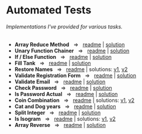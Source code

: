 # Automated Tests
###### Implementations I've provided for various tasks.

- **Array Reduce Method** ‎ ‎    =>‎‎   ‎ ‎  [readme](https://github.com/TykhonKozachenko/array_method_reduce/blob/tests/readme.md) | [solution](https://github.com/TykhonKozachenko/array_method_reduce/commit/4d9d6aa878517fd76e916fa5776fdbd1ed7cd001)
- **Unary Function Chainer** ‎ ‎    =>‎‎   ‎ ‎  [readme](https://github.com/TykhonKozachenko/unary_function_chainer/blob/tests/readme.md) | [solution](https://github.com/TykhonKozachenko/unary_function_chainer/commit/8eb63668cd0c40275b2a032d4629562dae626c04)
- **If / Else Function** ‎ ‎    =>‎‎   ‎ ‎  [readme](https://github.com/TykhonKozachenko/if_else_function/blob/tests/readme.md) | [solution](https://github.com/TykhonKozachenko/if_else_function/commit/133f0ddaba5d84856ed7b8a537d5e2bd6dcb9cce)
- **Fill Tank** ‎ ‎    =>‎‎   ‎ ‎  [readme](https://github.com/TykhonKozachenko/fill_tank/blob/tests/readme.md) | [solution](https://github.com/TykhonKozachenko/fill_tank/commit/009cfed8e8ad2f298f83c497d1ff6aeda8e07a9f)
- **Restore Names** ‎ ‎    =>‎‎   ‎ ‎  [readme](https://github.com/TykhonKozachenko/restore_names/blob/tests/readme.md) | solutions: [v1](https://github.com/TykhonKozachenko/restore_names/commit/9c49c3227212a35040b4f42f4cc32cfcaa8ddf67), [v2](https://github.com/TykhonKozachenko/restore_names/commit/736e158e0a933bdcea195f68e6f2b6a4ace228c9)
- **Validate Registration Form**  ‎ ‎    =>‎‎   ‎ ‎  [readme](https://github.com/TykhonKozachenko/validate_form/blob/tests/README.md) | [solution](https://github.com/TykhonKozachenko/validate_form/commit/09cfb40a70239771c461c4a4dfd2b519c2783e18)
- **Validate Email**  ‎ ‎    =>‎‎   ‎ ‎  [readme](https://github.com/TykhonKozachenko/validate_email/blob/tests/README.md) | [solution](https://github.com/TykhonKozachenko/validate_email/commit/558897a78759fdf86e1b1ab6d62523c0e8541065)
- **Check Password**  ‎ ‎    =>‎‎   ‎ ‎  [readme](https://github.com/TykhonKozachenko/check_password/blob/tests/README.md) | [solution](https://github.com/TykhonKozachenko/check_password/commit/50c70612b2670fcacc0fc3eecdf4a5e2580a871f)
- **Is Password Actual**  ‎ ‎    =>‎‎   ‎ ‎  [readme](https://github.com/TykhonKozachenko/is_password_actual/blob/tests/README.md) | [solution](https://github.com/TykhonKozachenko/is_password_actual/commit/3c790d5fae44e7837844ee7a4aa2a7dfde283efe)
- **Coin Combination** ‎ ‎    =>‎‎   ‎ ‎  [readme](https://github.com/TykhonKozachenko/coin_combination/blob/tests/README.md) | solutions: [v1](https://github.com/TykhonKozachenko/coin_combination/commit/9fd57648be2f9e6e40dff33555fbb7bb5c5be937), [v2](https://github.com/TykhonKozachenko/coin_combination/commit/45e3b3d84d7101e8db17ca74c666661c1d437dad)
- **Cat and Dog years** ‎ ‎    =>‎‎   ‎ ‎  [readme](https://github.com/TykhonKozachenko/cat_and_dogs_years/blob/tests/README.md) | [solution](https://github.com/TykhonKozachenko/cat_and_dogs_years/commit/a889b4a3f90ed7281eb510d949c71b47b2665770)
- **Split Integer** ‎ ‎    =>‎‎   ‎ ‎  [readme](https://github.com/TykhonKozachenko/split_integer/blob/develop/README.md) | [solution](https://github.com/TykhonKozachenko/split_integer/commit/3f6e404844130aa03fa6b9df3078491b199bc927)
- **Is Isogram** ‎ ‎    =>‎‎   ‎ ‎  [readme](https://github.com/TykhonKozachenko/is_isogram/blob/tests/README.md) | solutions: [v1](https://github.com/TykhonKozachenko/is_isogram/commit/e13615c8cfcc81bb1bc7ae597592cb7a2c88b5d9), [v2](https://github.com/TykhonKozachenko/is_isogram/commit/995557d3aa5e313e654278bec17971e7c9490919)
- **Array Reverse** ‎ ‎    =>‎‎   ‎ ‎  [readme](https://github.com/TykhonKozachenko/array_reverse/blob/tests/README.md) | [solution](https://github.com/TykhonKozachenko/array_reverse/commit/077d2a5d1403c10d138bd7593a6da0313fadf6f9)
